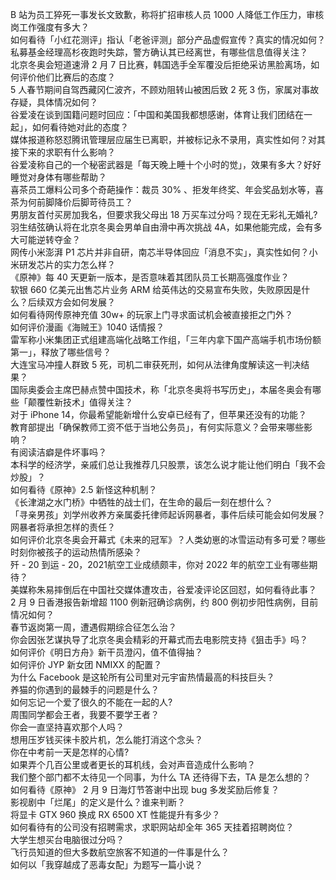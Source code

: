 B 站为员工猝死一事发长文致歉，称将扩招审核人员 1000 人降低工作压力，审核岗工作强度有多大？  
如何看待「小红花测评」指认「老爸评测」部分产品虚假宣传？真实的情况如何？  
私募基金经理高杉夜跑时失踪，警方确认其已经离世，有哪些信息值得关注？  
北京冬奥会短道速滑 2 月 7 日比赛，韩国选手全军覆没后拒绝采访黑脸离场，如何评价他们比赛后的态度？  
5 人春节期间自驾西藏冈仁波齐，不顾劝阻转山被困后致 2 死 3 伤，家属对事故存疑，具体情况如何？  
谷爱凌在谈到国籍问题时回应：「中国和美国我都想感谢，体育让我们团结在一起」，如何看待她对此的态度？  
媒体报道称怒怼腾讯管理层应届生已离职，并被标记永不录用，真实性如何？对其接下来的求职有什么影响？  
谷爱凌称自己的一个秘密武器是「每天晚上睡十个小时的觉」，效果有多大？好好睡觉对身体有哪些帮助？  
喜茶员工爆料公司多个奇葩操作：裁员 30% 、拒发年终奖、年会奖品划水等，喜茶为何前脚降价后脚苛待员工？  
男朋友首付买房加我名，但要求我父母出 18 万买车过分吗？现在无彩礼无婚礼?  
羽生结弦确认将在北京冬奥会男单自由滑中再次挑战 4A，如果他能完成，会有多大可能逆转夺金？  
网传小米澎湃 P1 芯片并非自研，南芯半导体回应「消息不实」，真实性如何？小米研发芯片的实力怎么样？  
《原神》每 40 天更新一版本，是否意味着其团队员工长期高强度作业？  
软银 660 亿美元出售芯片业务 ARM 给英伟达的交易宣布失败，失败原因是什么？后续双方会如何发展？  
如何看待网传原神充值 30w+ 的玩家上门寻求面试机会被直接拒之门外？  
如何评价漫画《海贼王》1040 话情报？  
雷军称小米集团正式组建高端化战略工作组，「三年内拿下国产高端手机市场份额第一」，释放了哪些信号？  
大连宝马冲撞人群致 5 死，司机二审获死刑，如何从法律角度解读这一判决结果？  
国际奥委会主席巴赫点赞中国技术，称「北京冬奥将书写历史」，本届冬奥会有哪些「颠覆性新技术」值得关注？  
对于 iPhone 14，你最希望能新增什么安卓已经有了，但苹果还没有的功能？  
教育部提出「确保教师工资不低于当地公务员」，有何实际意义？会带来哪些影响？  
有阅读洁癖是件坏事吗？  
本科学的经济学，亲戚们总让我推荐几只股票，该怎么说才能让他们明白「我不会炒股」？  
如何看待《原神》2.5 新怪这种机制？  
《长津湖之水门桥》中牺牲的战士们，在生命的最后一刻在想什么？  
「寻亲男孩」刘学州收养方亲属委托律师起诉网暴者，事件后续可能会如何发展？网暴者将承担怎样的责任？  
如何评价北京冬奥会开幕式《未来的冠军》？人类幼崽的冰雪运动有多可爱？哪些时刻你被孩子的运动热情所感染？  
歼 - 20 到运 - 20，2021航空工业成绩颇丰，你对 2022 年的航空工业有哪些期待？  
美媒称朱易摔倒后在中国社交媒体遭攻击，谷爱凌评论区回怼，如何看待此事？  
2 月 9 日香港报告新增超 1100 例新冠确诊病例，约 800 例初步阳性病例，目前情况如何？  
春节返岗第一周，遭遇假期综合征怎么治？  
你会因张艺谋执导了北京冬奥会精彩的开幕式而去电影院支持《狙击手》吗？  
如何评价《明日方舟》新干员澄闪，值不值得抽？  
如何评价 JYP 新女团 NMIXX 的配置？  
为什么 Facebook 是这轮所有公司里对元宇宙热情最高的科技巨头？  
养猫的你遇到的最棘手的问题是什么？  
如何忘记一个爱了很久的不能在一起的人?  
周围同学都会王者，我要不要学王者？  
你会一直坚持喜欢那个人吗？  
想用压岁钱买徕卡胶片机，怎么能打消这个念头？  
你在中考前一天是怎样的心情?  
如果弄个几百公里或者更长的耳机线，会对声音造成什么影响？  
我们整个部门都不太待见一个同事，为什么 TA 还待得下去，TA 是怎么想的？  
如何看待《原神》 2 月 9 日海灯节答谢中出现 bug 多发奖励后修复？  
影视剧中「烂尾」的定义是什么？谁来判断？  
将显卡 GTX 960 换成 RX 6500 XT 性能提升有多少？  
如何看待有的公司没有招聘需求，求职网站却全年 365 天挂着招聘岗位？  
大学生想买台电脑很过分吗？  
飞行员知道的但大多数航空旅客不知道的一件事是什么？  
如何以「我穿越成了恶毒女配」为题写一篇小说？  
